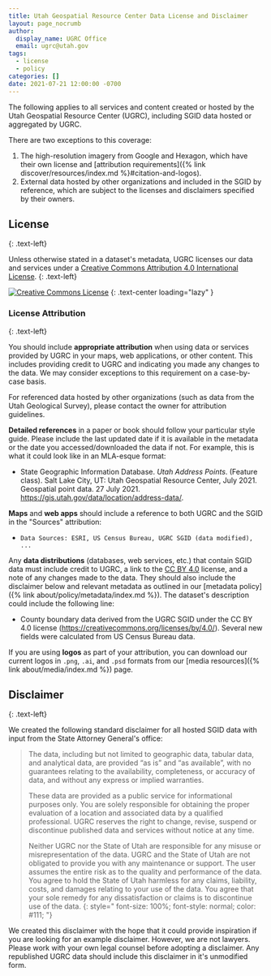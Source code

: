 ```yaml
---
title: Utah Geospatial Resource Center Data License and Disclaimer
layout: page_nocrumb
author:
  display_name: UGRC Office
  email: ugrc@utah.gov
tags:
  - license
  - policy
categories: []
date: 2021-07-21 12:00:00 -0700
---
```

The following applies to all services and content created or hosted by the Utah Geospatial Resource Center (UGRC), including SGID data hosted or aggregated by UGRC.

There are two exceptions to this coverage:

1. The high-resolution imagery from Google and Hexagon, which have their own license and [attribution requirements]({% link discover/resources/index.md %}#citation-and-logos).
2. External data hosted by other organizations and included in the SGID by reference, which are subject to the licenses and disclaimers specified by their owners.

## License
{: .text-left}

Unless otherwise stated in a dataset's metadata, UGRC licenses our data and services under a [Creative Commons Attribution 4.0 International License](https://creativecommons.org/licenses/by/4.0/).
{: .text-left}

[![Creative Commons License](https://i.creativecommons.org/l/by/4.0/88x31.png)](https://creativecommons.org/licenses/by/4.0/)
{: .text-center loading="lazy" }

### License Attribution
{: .text-left}

You should include **appropriate attribution** when using data or services provided by UGRC in your maps, web applications, or other content. This includes providing credit to UGRC and indicating you made any changes to the data. We may consider exceptions to this requirement on a case-by-case basis.

For referenced data hosted by other organizations (such as data from the Utah Geological Survey), please contact the owner for attribution guidelines.

**Detailed references** in a paper or book should follow your particular style guide. Please include the last updated date if it is available in the metadata or the date you accessed/downloaded the data if not. For example, this is what it could look like in an MLA-esque format:

- State Geographic Information Database. _Utah Address Points_. (Feature class). Salt Lake City, UT: Utah Geospatial Resource Center, July 2021. Geospatial point data. 27 July 2021. https://gis.utah.gov/data/location/address-data/.

**Maps** and **web apps** should include a reference to both UGRC and the SGID in the "Sources" attribution:

- `Data Sources: ESRI, US Census Bureau, UGRC SGID (data modified), ...`

Any **data distributions** (databases, web services, etc.) that contain SGID data must include credit to UGRC, a link to the [CC BY 4.0](https://creativecommons.org/licenses/by/4.0/) license, and a note of any changes made to the data. They should also include the disclaimer below and relevant metadata as outlined in our [metadata policy]({% link about/policy/metadata/index.md %}). The dataset's description could include the following line:

- County boundary data derived from the UGRC SGID under the CC BY 4.0 license (https://creativecommons.org/licenses/by/4.0/). Several new fields were calculated from US Census Bureau data.

If you are using **logos** as part of your attribution, you can download our current logos in `.png`, `.ai`, and `.psd` formats from our [media resources]({% link about/media/index.md %}) page.

## Disclaimer
{: .text-left}

We created the following standard disclaimer for all hosted SGID data with input from the State Attorney General's office:

> The data, including but not limited to geographic data, tabular data, and analytical data, are provided “as is” and “as available”, with no guarantees relating to the availability, completeness, or accuracy of data, and without any express or implied warranties.
>
> These data are provided as a public service for informational purposes only. You are solely responsible for obtaining the proper evaluation of a location and associated data by a qualified professional. UGRC reserves the right to change, revise, suspend or discontinue published data and services without notice at any time.
>
> Neither UGRC nor the State of Utah are responsible for any misuse or misrepresentation of the data. UGRC and the State of Utah are not obligated to provide you with any maintenance or support. The user assumes the entire risk as to the quality and performance of the data. You agree to hold the State of Utah harmless for any claims, liability, costs, and damages relating to your use of the data. You agree that your sole remedy for any dissatisfaction or claims is to discontinue use of the data.
{: style="
    font-size: 100%;
    font-style: normal;
    color: #111;
    "}

We created this disclaimer with the hope that it could provide inspiration if you are looking for an example disclaimer. However, we are not lawyers. Please work with your own legal counsel before adopting a disclaimer. Any republished UGRC data should include this disclaimer in it's unmodified form.
